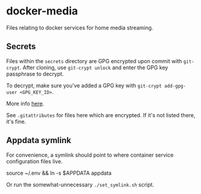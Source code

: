 # docker-media
Files relating to docker services for home media streaming.

## Secrets
Files within the `secrets` directory are GPG encrypted upon commit with `git-crypt`.
After cloning, use `git-crypt unlock` and enter the GPG key passphrase to decrypt.

To decrypt, make sure you've added a GPG key with `git-crypt add-gpg-user <GPG_KEY_ID>`.

More info [here](https://www.guyrking.com/2018/09/22/encrypt-files-with-git-crypt.html).

See `.gitattributes` for files here which are encrypted.  If it's not listed there,
it's fine.

## Appdata symlink
For convenience, a symlink should point to where container service configuration files live.

  source ~/.env && ln -s $APPDATA appdata

Or run the somewhat-unnecessary `./set_symlink.sh` script.

